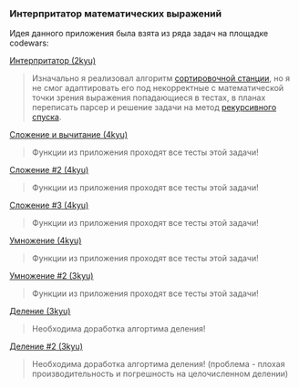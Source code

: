 ### Интерпритатор математических выражений

Идея данного приложения была взята из ряда задач на площадке codewars:

[Интерпритатор (2kyu)](https://www.codewars.com/kata/52a78825cdfc2cfc87000005)
> Изначально я реализовал алгоритм [сортировочной станции](https://ru.wikipedia.org/wiki/%D0%90%D0%BB%D0%B3%D0%BE%D1%80%D0%B8%D1%82%D0%BC_%D1%81%D0%BE%D1%80%D1%82%D0%B8%D1%80%D0%BE%D0%B2%D0%BE%D1%87%D0%BD%D0%BE%D0%B9_%D1%81%D1%82%D0%B0%D0%BD%D1%86%D0%B8%D0%B8), но я не смог адаптировать его под некорректные с математической точки зрения выражения попадающиеся в тестах, в планах переписать парсер и решение задачи на метод [рекурсивного спуска](https://ru.wikipedia.org/wiki/%D0%9C%D0%B5%D1%82%D0%BE%D0%B4_%D1%80%D0%B5%D0%BA%D1%83%D1%80%D1%81%D0%B8%D0%B2%D0%BD%D0%BE%D0%B3%D0%BE_%D1%81%D0%BF%D1%83%D1%81%D0%BA%D0%B0).

[Сложение и вычитание (4kyu)](https://www.codewars.com/kata/54d130bb11b05bd224000212)
> Функции из приложения проходят все тесты этой задачи!

[Сложение #2 (4kyu)](https://www.codewars.com/kata/525f4206b73515bffb000b21)
> Функции из приложения проходят все тесты этой задачи!

[Сложение #3 (4kyu)](https://www.codewars.com/kata/5324945e2ece5e1f32000370)
> Функции из приложения проходят все тесты этой задачи!

[Умножение (4kyu)](https://www.codewars.com/kata/55911ef14065454c75000062)
> Функции из приложения проходят все тесты этой задачи!

[Умножение #2 (3kyu)](https://www.codewars.com/kata/5923fbc72eafa9bcff00011a)
> Функции из приложения проходят все тесты этой задачи!

[Деление (3kyu)](https://www.codewars.com/kata/58dea43ff98a7e2124000169)
> Необходима доработка алгортима деления!

[Деление #2 (3kyu)](https://www.codewars.com/kata/598dba93700c2c0f470000dc)
> Необходима доработка алгортима деления! (проблема - плохая производительность и погрешность на целочисленном делении)
